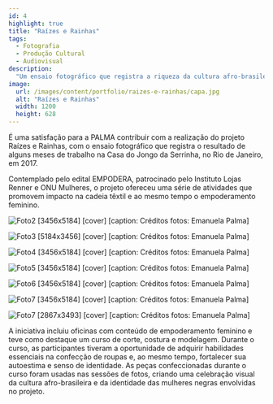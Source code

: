 ```yaml
---
id: 4
highlight: true
title: "Raízes e Rainhas"
tags:
  - Fotografia
  - Produção Cultural
  - Audiovisual
description:
  "Um ensaio fotográfico que registra a riqueza da cultura afro-brasileira e realça a beleza e a força das mulheres que participaram deste processo de empoderamento."
image:
  url: /images/content/portfolio/raizes-e-rainhas/capa.jpg
  alt: "Raízes e Rainhas"
  width: 1200
  height: 628
---
```


<Titulo/>

<Tags />

<IconeCompartilhar />

<ImagemPrincipal />

É uma satisfação para a PALMA contribuir com a realização do projeto Raízes e Rainhas, com o ensaio fotográfico que registra o resultado de alguns meses de trabalho na Casa do Jongo da Serrinha, no Rio de Janeiro, em 2017.

Contemplado pelo edital EMPODERA, patrocinado pelo Instituto Lojas Renner e ONU Mulheres, o projeto ofereceu uma série de atividades que promovem impacto na cadeia têxtil e ao mesmo tempo o empoderamento feminino.

<Galeria>

  ![Foto2 [3456x5184] [cover] [caption: Créditos fotos: Emanuela Palma]](/images/content/portfolio/raizes-e-rainhas/foto-02.jpg)

  ![Foto3 [5184x3456] [cover] [caption: Créditos fotos: Emanuela Palma]](/images/content/portfolio/raizes-e-rainhas/foto-03.jpg)

  ![Foto4 [3456x5184] [cover] [caption: Créditos fotos: Emanuela Palma]](/images/content/portfolio/raizes-e-rainhas/foto-04.jpg)

  ![Foto5 [3456x5184] [cover] [caption: Créditos fotos: Emanuela Palma]](/images/content/portfolio/raizes-e-rainhas/foto-05.jpg)

  ![Foto6 [3456x5184] [cover] [caption: Créditos fotos: Emanuela Palma]](/images/content/portfolio/raizes-e-rainhas/foto-06.jpg)

  ![Foto7 [3456x5184] [cover] [caption: Créditos fotos: Emanuela Palma]](/images/content/portfolio/raizes-e-rainhas/foto-07.jpg)

  ![Foto7 [2867x3493] [cover] [caption: Créditos fotos: Emanuela Palma]](/images/content/portfolio/raizes-e-rainhas/foto-08.jpg)

</Galeria>

A iniciativa incluiu oficinas com conteúdo de empoderamento feminino e teve como destaque um curso de corte, costura e modelagem. Durante o curso, as participantes tiveram a oportunidade de adquirir habilidades essenciais na confecção de roupas e, ao mesmo tempo, fortalecer sua autoestima e senso de identidade. As peças confeccionadas durante o curso foram usadas nas sessões de fotos, criando uma celebração visual da cultura afro-brasileira e da identidade das mulheres negras envolvidas no projeto.

<BotaoCompartilhar />

<Espaco altura="40px" />
